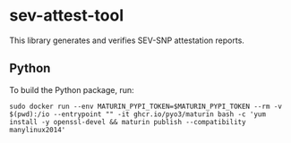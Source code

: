 # sev-attest-tool

This library generates and verifies SEV-SNP attestation reports.

## Python

To build the Python package, run:

```
sudo docker run --env MATURIN_PYPI_TOKEN=$MATURIN_PYPI_TOKEN --rm -v $(pwd):/io --entrypoint "" -it ghcr.io/pyo3/maturin bash -c 'yum install -y openssl-devel && maturin publish --compatibility manylinux2014'
```